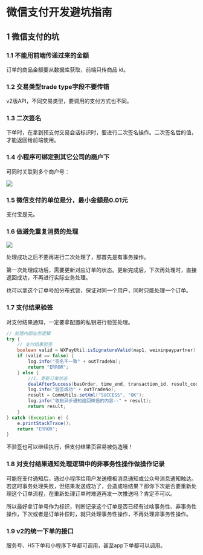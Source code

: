 # 微信支付开发避坑指南

## 1 微信支付的坑

### 1.1 不能用前端传递过来的金额

订单的商品金额要从数据库获取，前端只传商品 id。

### 1.2 交易类型trade type字段不要传错

v2版API，不同交易类型，要调用的支付方式也不同。

### 1.3 二次签名

下单时，在拿到预支付交易会话标识时，要进行二次签名操作。二次签名后的值，才能返回给前端使用。

### 1.4 小程序可绑定到其它公司的商户下

可同时关联到多个商户号：

![](https://my-img.javaedge.com.cn/javaedge-blog/2024/09/2ade8f6b7a390f83b06563fa0d2f0012.png)

### 1.5 微信支付的单位是分，最小金额是0.01元

支付宝是元。

### 1.6 做避免重复消费的处理



![](https://my-img.javaedge.com.cn/javaedge-blog/2024/09/548be3c98677fe44977a8d262c90fa09.png)

处理成功之后不要再进行二次处理了，那首先是有事务操作。

第一次处理成功后，需要更新对应订单的状态。更新完成后，下次再处理时，直接返回成功，不再进行实际业务处理。

也可以拿这个订单号加分布式锁，保证对同一个用户，同时只能处理一个订单。

### 1.7 支付结果验签

对支付结果通知，一定要拿配置的私钥进行验签处理。

```java
// 处理内部业务逻辑
try {
    // 支付结果验签
    boolean valid = WXPayUtil.isSignatureValid(map1, weixinpaypartner);
    if (valid == false) {
        log.info("签名不一致" + outTradeNo);
        return "ERROR";
    } else {
        //1、更新订单状态
        dealAfterSuccess(basOrder, time_end, transaction_id, result_code);
        log.info("验签成功" + outTradeNo);
        result = CommUtils.setXml("SUCCESS", "OK");
        log.info("收到异步通知返回微信的内容--" + result);
        return result;
    }
} catch (Exception e) {
    e.printStackTrace();
    return "ERROR";
}
```

不验签也可以继续执行，但支付结果页容易被伪造哦！

### 1.8 对支付结果通知处理逻辑中的非事务性操作做操作记录

可能在支付通知后，通过小程序给用户发送模板消息通知或公众号消息通知触达。若这时事务处理失败，但结果发送成功了，会造成啥结果？那你下次是否要重新处理这个订单流程，在重新处理订单时难道再发一次推送吗？肯定不可以。

所以最好拿订单号作为标识，判断记录这个订单是否已经有过啥事务性、非事务性操作，下次或者是订单补偿时，就只处理事务性操作，不再处理非事务性操作。

### 1.9 v2的统一下单的接口

服务号、H5下单和小程序下单都可调用，甚至app下单都可以调用。